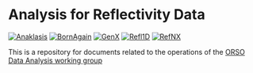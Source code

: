 # Analysis for Reflectivity Data

[![Anaklasis](https://github.com/reflectivity/analysis/workflows/ORSO%20Val.%20Anaklasis/badge.svg)](https://github.com/reflectivity/analysis/actions/workflows/validate_anaklasis.yml)
[![BornAgain](https://github.com/reflectivity/analysis/workflows/ORSO%20Val.%20BornAgain/badge.svg)](https://github.com/reflectivity/analysis/actions/workflows/validate_bornagain.yml)
[![GenX](https://github.com/reflectivity/analysis/workflows/ORSO%20Val.%20GenX/badge.svg)](https://github.com/reflectivity/analysis/actions/workflows/validate_genx.yml)
[![Refl1D](https://github.com/reflectivity/analysis/workflows/ORSO%20Val.%20Refl1D/badge.svg)](https://github.com/reflectivity/analysis/actions/workflows/validate_ref1d.yml)
[![RefNX](https://github.com/reflectivity/analysis/workflows/ORSO%20Val.%20RefNX/badge.svg)](https://github.com/reflectivity/analysis/actions/workflows/validate_refnx.yml)

This is a repository for documents related to the operations of the 
[ORSO Data Analysis working group](https://reflectivity.github.io/working_groups/analysis/)
